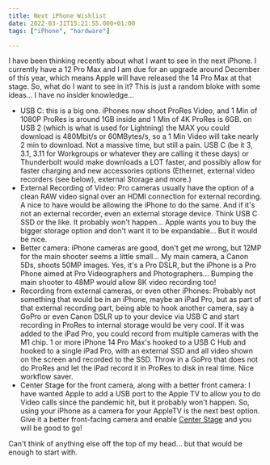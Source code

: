 ```yaml
---
title: Next iPhone Wishlist
date: 2022-03-31T15:21:55.000+01:00
tags: ["iPhone", "hardware"]

---
```

I have been thinking recently about what I want to see in the next iPhone. I currently have a 12 Pro Max and I am due for an upgrade around December of this year, which means Apple will have released the 14 Pro Max at that stage. So, what do I want to see in it? This is just a random bloke with some ideas... I have no insider knowledge...

* USB C: this is a big one. iPhones now shoot ProRes Video, and 1 Min of 1080P ProRes is around 1GB inside and 1 Min of 4K ProRes is 6GB. on USB 2 (which is what is used for Lightning) the MAX you could download is 480Mbit/s or 60MBytes/s, so a 1 Min Video will take nearly 2 min to download. Not a massive time, but still a pain. USB C (be it 3, 3.1, 3.11 for Workgroups or whatever they are calling it these days) or Thunderbolt would make downloads a LOT faster, and possibly allow for faster charging and new accessories options (Ethernet, external video recorders (see below), external Storage and more.)
* External Recording of Video: Pro cameras usually have the option of a clean RAW video signal over an HDMI connection for external recording. A nice to have would be allowing the iPhone to do the same. And if it's not an external recorder, even an external storage device. Think USB C SSD or the like. It probably won't happen... Apple wants you to buy the bigger storage option and don't want it to be expandable... But it would be nice.
* Better camera: iPhone cameras are good, don't get me wrong, but 12MP for the main shooter seems a little small... My main camera, a Canon 5Ds, shoots 50MP images. Yes, it's a Pro DSLR, but the iPhone is a Pro Phone aimed at Pro Videographers and Photographers... Bumping the main shooter to 48MP would allow 8K video recording too!
* Recording from external cameras, or even other iPhones: Probably not something that would be in an iPhone, maybe an iPad Pro, but as part of that external recording part, being able to hook another camera, say a GoPro or even Canon DSLR up to your device via USB C and start recording in ProRes to internal storage would be very cool. If it was added to the iPad Pro, you could record from multiple cameras with the M1 chip. 1 or more iPhone 14 Pro Max's hooked to a USB C Hub and hooked to a single iPad Pro, with an external SSD and all video shown on the screen and recorded to the SSD. Throw in a GoPro that does not do ProRes and let the iPad record it in ProRes to disk in real time. Nice workflow saver.
* Center Stage for the front camera, along with a better front camera: I have wanted Apple to add a USB port to the Apple TV to allow you to do Video calls since the pandemic hit, but it probably won't happen. So, using your iPhone as a camera for your AppleTV is the next best option. Give it a better front-facing camera and enable [Center Stage](https://support.apple.com/en-ie/HT212315) and you will be good to go!

Can't think of anything else off the top of my head... but that would be enough to start with.